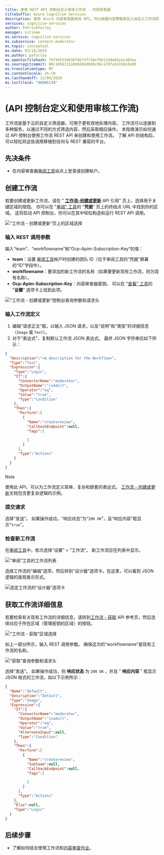 ```yaml
---
title: 使用 REST API 控制台定义审核工作流 - 内容审查器
titleSuffix: Azure Cognitive Services
description: 使用 Azure 内容审查器审阅 API，可以根据内容策略来定义自定义工作流和阈值。
services: cognitive-services
author: PatrickFarley
manager: nitinme
ms.service: cognitive-services
ms.subservice: content-moderator
ms.topic: conceptual
ms.date: 03/14/2019
ms.author: pafarley
ms.openlocfilehash: 79749533d636f4b73ff3bef6b12d9e842ac485ea
ms.sourcegitcommit: 80c1056113a9d65b6db69c06ca79fa531b9e3a00
ms.translationtype: MT
ms.contentlocale: zh-CN
ms.lasthandoff: 12/09/2020
ms.locfileid: "96905134"
---
```

# <a name="define-and-use-moderation-workflows-api-console"></a> (API 控制台定义和使用审核工作流) 

工作流是基于云的自定义筛选器，可用于更有效地处理内容。 工作流可以连接到多种服务，以通过不同的方式筛选内容，然后采取相应操作。 本指南演示如何通过 API 控制台使用工作流 REST API 来创建和使用工作流。 了解 API 的结构后，可以轻松将这些调用移植到任何与 REST 兼容的平台。

## <a name="prerequisites"></a>先决条件

- 在内容审查器[审阅工具](https://contentmoderator.cognitive.microsoft.com/)站点上登录或创建帐户。

## <a name="create-a-workflow"></a>创建工作流

若要创建或更新工作流，请在 " **[工作流-创建或更新](https://westus2.dev.cognitive.microsoft.com/docs/services/580519463f9b070e5c591178/operations/5813b46b3f9b0711b43c4c59)** API 引用" 页上，选择用于关键区域的按钮。 你可以在 "[审阅" 工具](https://contentmoderator.cognitive.microsoft.com/)的 "**凭据**" 页上的终结点 URL 中找到你的区域。 这将启动 API 控制台，你可以在其中轻松构造和运行 REST API 调用。

![“工作流 - 创建或更新”页上的区域选择](images/test-drive-region.png)

### <a name="enter-rest-call-parameters"></a>输入 REST 调用参数

输入“team”、“workflowname”和“Ocp-Apim-Subscription-Key”的值：

- **team**：设置 [审阅工具](https://contentmoderator.cognitive.microsoft.com/)帐户时创建的团队 ID（位于审阅工具的“凭据”屏幕的“ID”字段中）。
- **workflowname**：要添加的新工作流的名称（如果要更新现有工作流，则为现有名称）。
- **Ocp-Apim-Subscription-Key**：内容审查器密钥。 可以在 "[查看" 工具](https://contentmoderator.cognitive.microsoft.com)的 "**设置**" 选项卡上找到此项。

![“工作流 - 创建或更新”控制台查询参数和请求头](images/workflow-console-parameters.PNG)

### <a name="enter-a-workflow-definition"></a>输入工作流定义

1. 编辑“请求正文”框，以输入 JSON 请求，以及“说明”和“类型”的详细信息（`Image` 或 `Text`）。
2. 对于“表达式”，复制默认工作流 JSON 表达式。 最终 JSON 字符串应如下所示：

```json
{
  "Description":"<A description for the Workflow>",
  "Type":"Text",
  "Expression":{
    "Type":"Logic",
    "If":{
      "ConnectorName":"moderator",
      "OutputName":"isAdult",
      "Operator":"eq",
      "Value":"true",
      "Type":"Condition"
    },
    "Then":{
      "Perform":[
        {
          "Name":"createreview",
          "CallbackEndpoint":null,
          "Tags":[

          ]
        }
      ],
      "Type":"Actions"
    }
  }
}
```

> [!NOTE]
> 使用此 API，可以为工作流定义简单、复杂和嵌套的表达式。 [工作流 - 创建或更新](https://westus2.dev.cognitive.microsoft.com/docs/services/580519463f9b070e5c591178/operations/5813b46b3f9b0711b43c4c59)文档包含更复杂逻辑的示例。

### <a name="submit-your-request"></a>提交请求
  
选择“发送”。 如果操作成功，“响应状态”为“`200 OK`”，且“响应内容”框显示“`true`”。

### <a name="examine-the-new-workflow"></a>检查新工作流

在[审阅工具](https://contentmoderator.cognitive.microsoft.com/)中，依次选择“设置” > “工作流”。 新工作流应在列表中显示。

![“审阅”工具的工作流列表](images/workflow-console-new-workflow.PNG)

选择工作流的“编辑”选项，然后转到“设计器”选项卡。在这里，可以看到 JSON 逻辑的直观表示形式。

![选定工作流的“设计器”选项卡](images/workflow-console-new-workflow-designer.PNG)

## <a name="get-workflow-details"></a>获取工作流详细信息

若要检索有关现有工作流的详细信息，请转到[工作流 - 获取](https://westus.dev.cognitive.microsoft.com/docs/services/580519463f9b070e5c591178/operations/5813b44b3f9b0711b43c4c58) API 参考页，然后选择对应于所在区域（管理密钥的区域）的按钮。

![“工作流 - 获取”区域选择](images/test-drive-region.png)

如上一部分所示，输入 REST 调用参数。 确保这次的“workflowname”是现有工作流的名称。

![“获取”查询参数和请求头](images/workflow-get-default.PNG)

选择“发送”。 如果操作成功，则 **响应状态** 为 `200 OK` ，并且 " **响应内容** " 框显示 JSON 格式的工作流，如以下示例所示：

```json
{
  "Name":"default",
  "Description":"Default",
  "Type":"Image",
  "Expression":{
    "If":{
      "ConnectorName":"moderator",
      "OutputName":"isadult",
      "Operator":"eq",
      "Value":"true",
      "AlternateInput":null,
      "Type":"Condition"
    },
    "Then":{
      "Perform":[
        {
          "Name":"createreview",
          "Subteam":null,
          "CallbackEndpoint":null,
          "Tags":[

          ]
        }
      ],
      "Type":"Actions"
    },
    "Else":null,
    "Type":"Logic"
  }
}
```

## <a name="next-steps"></a>后续步骤

- 了解如何结合使用工作流和[内容审查作业](try-review-api-job.md)。